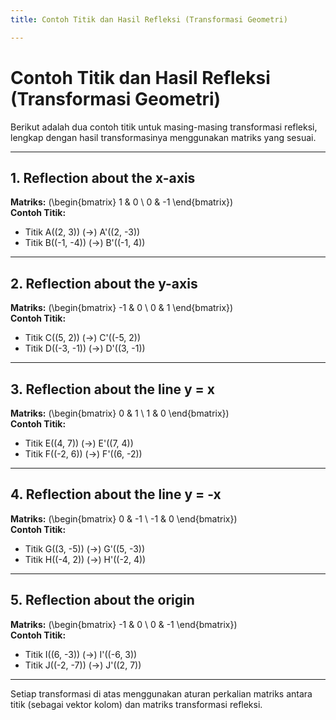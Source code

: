 ```yaml
---
title: Contoh Titik dan Hasil Refleksi (Transformasi Geometri)

---
```


# Contoh Titik dan Hasil Refleksi (Transformasi Geometri)

Berikut adalah dua contoh titik untuk masing-masing transformasi refleksi, lengkap dengan hasil transformasinya menggunakan matriks yang sesuai.

---

## 1. Reflection about the x-axis  
**Matriks:** \(\begin{bmatrix} 1 & 0 \\ 0 & -1 \end{bmatrix}\)  
**Contoh Titik:**  
- Titik A\((2, 3)\) \($\rightarrow$) A'\((2, -3)\)  
- Titik B\((-1, -4)\) \($\rightarrow$) B'\((-1, 4)\)

---

## 2. Reflection about the y-axis  
**Matriks:** \(\begin{bmatrix} -1 & 0 \\ 0 & 1 \end{bmatrix}\)  
**Contoh Titik:**  
- Titik C\((5, 2)\) \($\rightarrow$) C'\((-5, 2)\)  
- Titik D\((-3, -1)\) \($\rightarrow$) D'\((3, -1)\)

---

## 3. Reflection about the line y = x  
**Matriks:** \(\begin{bmatrix} 0 & 1 \\ 1 & 0 \end{bmatrix}\)  
**Contoh Titik:**  
- Titik E\((4, 7)\) \($\rightarrow$) E'\((7, 4)\)  
- Titik F\((-2, 6)\) \($\rightarrow$) F'\((6, -2)\)

---

## 4. Reflection about the line y = -x  
**Matriks:** \(\begin{bmatrix} 0 & -1 \\ -1 & 0 \end{bmatrix}\)  
**Contoh Titik:**  
- Titik G\((3, -5)\) \($\rightarrow$) G'\((5, -3)\)  
- Titik H\((-4, 2)\) \($\rightarrow$) H'\((-2, 4)\)

---

## 5. Reflection about the origin  
**Matriks:** \(\begin{bmatrix} -1 & 0 \\ 0 & -1 \end{bmatrix}\)  
**Contoh Titik:**  
- Titik I\((6, -3)\) \($\rightarrow$) I'\((-6, 3)\)  
- Titik J\((-2, -7)\) \($\rightarrow$) J'\((2, 7)\)

---

Setiap transformasi di atas menggunakan aturan perkalian matriks antara titik (sebagai vektor kolom) dan matriks transformasi refleksi.

